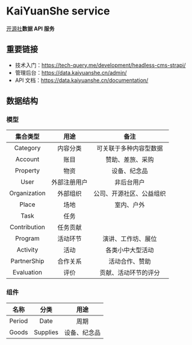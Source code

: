 # KaiYuanShe service

[开源社][1]**数据 API 服务**

## 重要链接

- 技术入门：https://tech-query.me/development/headless-cms-strapi/
- 管理后台：https://data.kaiyuanshe.cn/admin/
- API 文档：https://data.kaiyuanshe.cn/documentation/

## 数据结构

### 模型

|   集合类型   |     用途     |           备注           |
| :----------: | :----------: | :----------------------: |
|   Category   |   内容分类   |  可关联于多种内容型数据  |
|   Account    |     账目     |     赞助、差旅、采购     |
|   Property   |     物资     |       设备、纪念品       |
|     User     | 外部注册用户 |        非后台用户        |
| Organization |   外部组织   | 公司、开源社区、公益组织 |
|    Place     |     场地     |        室内、户外        |
|     Task     |     任务     |                          |
| Contribution |   任务贡献   |                          |
|   Program    |   活动环节   |    演讲、工作坊、展位    |
|   Activity   |     活动     |     各类小中大型活动     |
| PartnerShip  |   合作关系   |      活动合作、赞助      |
|  Evaluation  |     评价     |   贡献、活动环节的评分   |

### 组件

|  名称  |   分类   |     用途     |
| :----: | :------: | :----------: |
| Period |   Date   |     周期     |
| Goods  | Supplies | 设备、纪念品 |

[1]: https://kaiyuanshe.cn/
